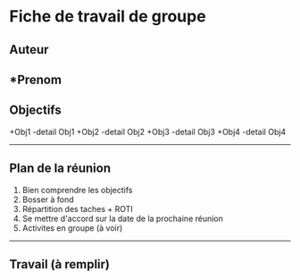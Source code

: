 # Fiche de travail de groupe

## Auteur

   *Prenom
----------------------------------------------------------

## Objectifs

   +Obj1
	-detail Obj1
   +Obj2
	-detail Obj2
   +Obj3
	-detail Obj3
   +Obj4
	-detail Obj4

-------------------------------------------------------------

## Plan de la réunion

1. Bien comprendre les objectifs
2. Bosser à fond
3. Répartition des taches + ROTI
5. Se mettre d'accord sur la date de la prochaine réunion
6. Activites en groupe (à voir)

---------------------------------------------------------------

## Travail (à remplir)